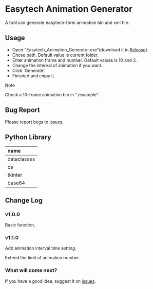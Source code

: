 # Easytech Animation Generator
A tool can generate easytech-form animation bin and xml file.
## Usage
- Open "Easytech_Animation_Generator.exe"(download it in [Release](https://github.com/EF-Lin/Easytech-Animation-Generator/releases/tag/v1.1.0)).
- Chose path. Default value is current folder.
- Enter animation frame and number. Default values is 10 and 3.
- Change the interval of animation if you want.
- Click 'Generate'.
- Finished and enjoy it.

> [!NOTE]
> Check a 10-frame animation bin in "./example".

## Bug Report
Please report bugs to [issues](https://github.com/EF-Lin/Easytech_Animation_Generator/issues).

## Python Library
| name        |
|:------------|
| dataclasses |
| os          |
| tkinter     |
| base64      |  

## Change Log
### v1.0.0
Basic function.
### v1.1.0
Add animation interval time setting.

Extend the limit of animation number.
### What will come next?
If you have a good idea, suggest it on [issues](https://github.com/EF-Lin/Easytech_Animation_Generator/issues).